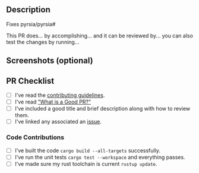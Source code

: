 <!--

Thank you for participating with our effort to build a more secure software supply chain.
Before submitting your Pull Request, please go over our check list.

-->

## Description

Fixes pyrsia/pyrsia#

<!--

Try to fill in the following to help the reviewers dive into the pull request.
Explain the context and what changed.

-->

This PR does... by accomplishing... and it can be reviewed by... you can also test the changes by running...

## Screenshots (optional)


## PR Checklist

<!--

Make certain you've done the following.

-->

- [ ] I've read the [contributing guidelines](https://github.com/pyrsia/.github/blob/main/contributing.md).
- [ ] I've read ["What is a Good PR?"](https://github.com/pyrsia/pyrsia/blob/main/docs/good_pr.md)
- [ ] I've included a good title and brief description along with how to review them.
- [ ] I've linked any associated an [issue](https://github.com/pyrsia/pyrsia/issues).

### Code Contributions

<!--

This section applies to code modifications, you may remove it otherwise.

Make sure your Pull Request will pass the CI/CD pipeline.
For a complete list of steps, check out the [developer workflow](https://github.com/pyrsia/pyrsia/blob/main/docs/dev_workflow.md)!

-->

- [ ] I've built the code `cargo build --all-targets` successfully.
- [ ] I've run the unit tests `cargo test --workspace` and everything passes.
- [ ] I've made sure my rust toolchain is current `rustup update`.
